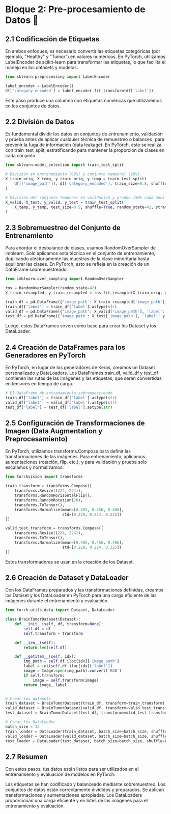 # Bloque 2: Pre-procesamiento de Datos 📂

## 2.1 Codificación de Etiquetas
En ambos enfoques, es necesario convertir las etiquetas categóricas (por ejemplo, "Healthy" y "Tumor") en valores numéricos. En PyTorch, utilizamos LabelEncoder de scikit-learn para transformar las etiquetas, lo que facilita el manejo en los datasets y modelos.

```python
from sklearn.preprocessing import LabelEncoder

label_encoder = LabelEncoder()
df['category_encoded'] = label_encoder.fit_transform(df['label'])
```

Este paso produce una columna con etiquetas numéricas que utilizaremos en los conjuntos de datos.

## 2.2 División de Datos
Es fundamental dividir los datos en conjuntos de entrenamiento, validación y prueba antes de aplicar cualquier técnica de remuestreo o balanceo, para prevenir la fuga de información (data leakage). En PyTorch, esto se realiza con train_test_split, estratificando para mantener la proporción de clases en cada conjunto.

```python
from sklearn.model_selection import train_test_split

# División en entrenamiento (80%) y conjunto temporal (20%)
X_train_orig, X_temp, y_train_orig, y_temp = train_test_split(
    df[['image_path']], df['category_encoded'], train_size=0.8, shuffle=True, random_state=42, stratify=df['category_encoded']
)

# División del conjunto temporal en validación y prueba (50% cada uno)
X_valid, X_test, y_valid, y_test = train_test_split(
    X_temp, y_temp, test_size=0.5, shuffle=True, random_state=42, stratify=y_temp
)
```

## 2.3 Sobremuestreo del Conjunto de Entrenamiento
Para abordar el desbalance de clases, usamos RandomOverSampler de imblearn. Solo aplicamos esta técnica en el conjunto de entrenamiento, duplicando aleatoriamente las muestras de la clase minoritaria hasta equilibrar las clases. En PyTorch, esto se refleja en la creación de un DataFrame sobremuestreado.

```python
from imblearn.over_sampling import RandomOverSampler

ros = RandomOverSampler(random_state=42)
X_train_resampled, y_train_resampled = ros.fit_resample(X_train_orig, y_train_orig)

train_df = pd.DataFrame({'image_path': X_train_resampled['image_path'], 'label': y_train_resampled})
train_df['label'] = train_df['label'].astype(str)
valid_df = pd.DataFrame({'image_path': X_valid['image_path'], 'label': y_valid.astype(str)})
test_df = pd.DataFrame({'image_path': X_test['image_path'], 'label': y_test.astype(str)})
```

Luego, estos DataFrames sirven como base para crear los Dataset y los DataLoader.

## 2.4 Creación de DataFrames para los Generadores en PyTorch
En PyTorch, en lugar de los generadores de Keras, creamos un Dataset personalizado y DataLoaders. Los DataFrames train_df, valid_df y test_df contienen las rutas de las imágenes y las etiquetas, que serán convertidas en tensores en tiempo de carga.

```python
# El DataFrame de entrenamiento sobremuestreado
train_df['label'] = train_df['label'].astype(str)
valid_df['label'] = valid_df['label'].astype(str)
test_df['label'] = test_df['label'].astype(str)
```

## 2.5 Configuración de Transformaciones de Imagen (Data Augmentation y Preprocesamiento)
En PyTorch, utilizamos transforms.Compose para definir las transformaciones de las imágenes. Para entrenamiento, aplicamos aumentaciones (rotación, flip, etc.), y para validación y prueba solo escalamos y normalizamos.

```python
from torchvision import transforms

train_transform = transforms.Compose([
    transforms.Resize((224, 224)),
    transforms.RandomHorizontalFlip(),
    transforms.RandomRotation(20),
    transforms.ToTensor(),
    transforms.Normalize(mean=[0.485, 0.456, 0.406],
                         std=[0.229, 0.224, 0.225])
])

valid_test_transform = transforms.Compose([
    transforms.Resize((224, 224)),
    transforms.ToTensor(),
    transforms.Normalize(mean=[0.485, 0.456, 0.406],
                         std=[0.229, 0.224, 0.225])
])
```

Estos transformadores se usan en la creación de los Dataset.

## 2.6 Creación de Dataset y DataLoader
Con los DataFrames preparados y las transformaciones definidas, creamos los Dataset y los DataLoader en PyTorch para una carga eficiente de las imágenes durante el entrenamiento y evaluación.

```python
from torch.utils.data import Dataset, DataLoader

class BrainTumorDataset(Dataset):
    def __init__(self, df, transform=None):
        self.df = df
        self.transform = transform

    def __len__(self):
        return len(self.df)

    def __getitem__(self, idx):
        img_path = self.df.iloc[idx]['image_path']
        label = int(self.df.iloc[idx]['label'])
        image = Image.open(img_path).convert('RGB')
        if self.transform:
            image = self.transform(image)
        return image, label


# Crear los datasets
train_dataset = BrainTumorDataset(train_df, transform=train_transform)
valid_dataset = BrainTumorDataset(valid_df, transform=valid_test_transform)
test_dataset = BrainTumorDataset(test_df, transform=valid_test_transform)

# Crear los DataLoader
batch_size = 32
train_loader = DataLoader(train_dataset, batch_size=batch_size, shuffle=True)
valid_loader = DataLoader(valid_dataset, batch_size=batch_size, shuffle=False)
test_loader = DataLoader(test_dataset, batch_size=batch_size, shuffle=False)
```

## 2.7 Resumen
Con estos pasos, tus datos están listos para ser utilizados en el entrenamiento y evaluación de modelos en PyTorch:

Las etiquetas se han codificado y balanceado mediante sobremuestreo.
Los conjuntos de datos están correctamente divididos y preparados.
Se aplican transformaciones y aumentaciones apropiadas.
Los DataLoaders proporcionan una carga eficiente y en lotes de las imágenes para el entrenamiento y evaluación.
